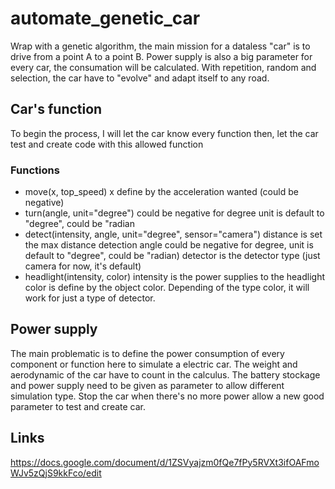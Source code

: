 # automate_genetic_car

Wrap with a genetic algorithm, the main mission for a dataless "car" is to drive from a point A to a point B.
Power supply is also a big parameter for every car, the consumation will be calculated.
With repetition, random and selection, the car have to "evolve" and adapt itself to any road.

## Car's function

To begin the process, I will let the car know every function then, let the car test and create code with this allowed function

### Functions

- move(x, top_speed)
    x define by the acceleration wanted (could be negative)
- turn(angle, unit="degree")
    could be negative for degree
    unit is default to "degree", could be "radian
- detect(intensity, angle, unit="degree", sensor="camera")
    distance is set the max distance detection
    angle could be negative for degree,
    unit is default to "degree", could be "radian)
    detector is the detector type (just camera for now, it's default)
- headlight(intensity, color)
    intensity is the power supplies to the headlight
    color is define by the object color. Depending of the type color, it will work for just a type of detector.

## Power supply

The main problematic is to define the power consumption of every component or function here to simulate a electric car.
The weight and aerodynamic of the car have to count in the calculus.
The battery stockage and power supply need to be given as parameter to allow different simulation type.
Stop the car when there's no more power allow a new good parameter to test and create car.

## Links

https://docs.google.com/document/d/1ZSVyajzm0fQe7fPy5RVXt3ifOAFmoWJv5zQjS9kkFco/edit
